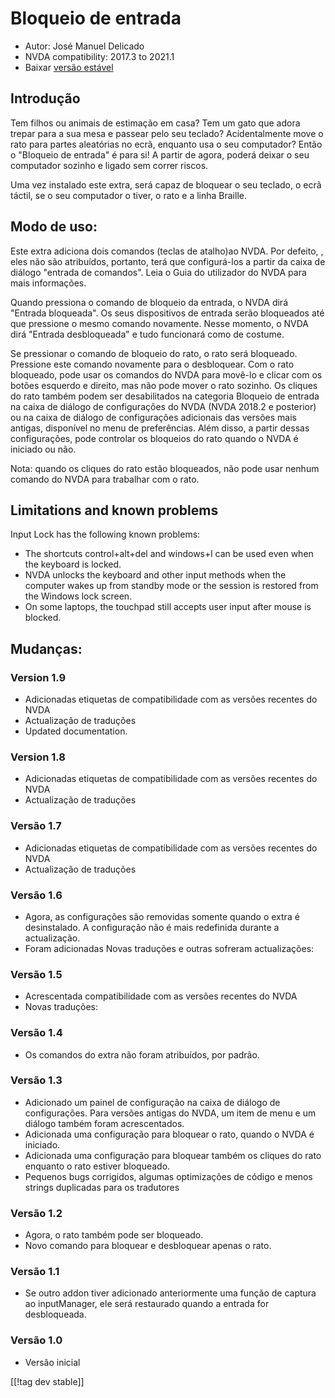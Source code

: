 # Bloqueio de entrada #

* Autor: José Manuel Delicado
* NVDA compatibility: 2017.3 to 2021.1
* Baixar [versão estável][1]

## Introdução

Tem filhos ou animais de estimação em casa? Tem um gato que adora trepar
para a sua mesa e passear  pelo seu teclado? Acidentalmente move o rato para
partes aleatórias no ecrã, enquanto usa o seu computador? Então o "Bloqueio
de entrada" é para si! A partir de agora, poderá deixar o seu computador
sozinho e ligado sem correr riscos.

Uma vez instalado este extra, será capaz de bloquear o seu teclado, o ecrã
táctil, se o seu computador o tiver, o rato e a linha Braille.

## Modo de uso:

Este extra adiciona dois comandos (teclas de atalho)ao NVDA. Por defeito, ,
eles não são atribuídos, portanto, terá que configurá-los a partir da caixa
de diálogo "entrada de comandos". Leia o Guia do utilizador do NVDA para
mais informações.

Quando pressiona o comando de bloqueio da entrada, o NVDA dirá "Entrada
bloqueada". Os seus dispositivos de entrada serão bloqueados até que
pressione o mesmo comando novamente. Nesse momento, o NVDA dirá "Entrada
desbloqueada" e tudo funcionará como de costume.

Se pressionar o comando de bloqueio do rato, o rato será
bloqueado. Pressione este comando novamente para o desbloquear. Com o rato
bloqueado, pode usar os comandos do NVDA para movê-lo e clicar com os botões
esquerdo e direito, mas não pode mover o rato sozinho. Os cliques do rato
também podem ser desabilitados na categoria Bloqueio de entrada na caixa de
diálogo de configurações do NVDA (NVDA 2018.2 e posterior) ou na caixa de
diálogo de configurações adicionais das versões mais antigas, disponível no
menu de preferências. Além disso, a partir dessas configurações, pode
controlar os bloqueios do rato quando o NVDA é iniciado ou não.

Nota: quando os cliques do rato estão bloqueados, não pode usar nenhum
comando do NVDA para trabalhar com o rato.

## Limitations and known problems

Input Lock has the following known problems:

* The shortcuts control+alt+del and windows+l can be used even when the
  keyboard is locked.
* NVDA unlocks the keyboard and other input methods when the computer wakes
  up from standby mode or the session is restored from the Windows lock
  screen.
* On some laptops, the touchpad still accepts user input after mouse is
  blocked.

## Mudanças:

### Version 1.9

* Adicionadas etiquetas de compatibilidade com as versões recentes do NVDA
* Actualização de traduções
* Updated documentation.

### Version 1.8

* Adicionadas etiquetas de compatibilidade com as versões recentes do NVDA
* Actualização de traduções

### Versão 1.7

* Adicionadas etiquetas de compatibilidade com as versões recentes do NVDA
* Actualização de traduções

### Versão 1.6

* Agora, as configurações são removidas somente quando o extra é
  desinstalado. A configuração não é mais redefinida durante a actualização.
* Foram adicionadas Novas traduções e outras sofreram actualizações:

### Versão 1.5

* Acrescentada compatibilidade com as versões recentes do NVDA
* Novas traduções:

### Versão 1.4

* Os comandos do extra não foram atribuídos, por padrão.

### Versão 1.3

* Adicionado um painel de configuração na caixa de diálogo de
  configurações. Para versões antigas do NVDA, um item de menu e um diálogo
  também foram acrescentados.
* Adicionada uma configuração para bloquear o rato, quando o NVDA é
  iniciado.
* Adicionada uma configuração para bloquear também os cliques do rato
  enquanto o rato estiver bloqueado.
* Pequenos bugs corrigidos, algumas optimizações de código e menos strings
  duplicadas para os tradutores

### Versão 1.2

* Agora, o rato também pode ser bloqueado.
* Novo comando para bloquear e desbloquear apenas o rato.

### Versão 1.1

* Se outro addon tiver adicionado anteriormente uma função de captura ao
  inputManager, ele será restaurado quando a entrada for desbloqueada.

### Versão 1.0

* Versão inicial

[[!tag dev stable]]

[1]: https://addons.nvda-project.org/files/get.php?file=inputlock
